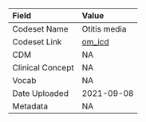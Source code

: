 |Field            |Value        |
|:----------------|:------------|
|Codeset Name     |Otitis media |
|Codeset Link     |[om_icd](https://github.com/PEDSnet/Variable-Dictionary/blob/main/conditions/om_icd.csv)|
|CDM              |NA           |
|Clinical Concept |NA           |
|Vocab            |NA           |
|Date Uploaded    |2021-09-08   |
|Metadata         |NA           |
